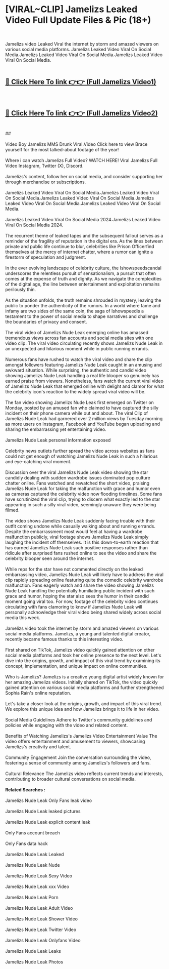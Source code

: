 # [VIRAL~CLIP] Jamelizs Leaked Video Full Update Files & Pic (18+) <br>
<br>

Jamelizs video Leaked Viral the internet by storm and amazed viewers on various social media platforms. Jamelizs Leaked Video Viral On Social Media.Jamelizs Leaked Video Viral On Social Media.Jamelizs Leaked Video Viral On Social Media.<br>
 <br>

##  <a href="https://play.trustnlinepharmacy.us?title=Full Jamelizs&ref=git">🔴 Click Here To link 👉👉 (Full Jamelizs Video1)</a><br>
  <br>

##  <a href="https://play.trustnlinepharmacy.us?title=Full Jamelizs&ref=git">🔴 Click Here To link 👉👉 (Full Jamelizs Video2)</a><br>
  <br>
  ##


  <br>

  <br>
Video Boy Jamelizs MMS Drunk Viral.Video Click here to view Brace yourself for the most talked-about footage of the year!
<br><br>
Where i can watch Jamelizs Full Video? WATCH HERE! Viral Jamelizs Full Video Instagram, Twitter (X), Discord.
<br><br>
Jamelizs's content, follow her on social media, and consider supporting her through merchandise or subscriptions.
<br><br>
Jamelizs Leaked Video Viral On Social Media.Jamelizs Leaked Video Viral On Social Media.Jamelizs Leaked Video Viral On Social Media.Jamelizs Leaked Video Viral On Social Media.Jamelizs Leaked Video Viral On Social Media.
<br><br>
Jamelizs Leaked Video Viral On Social Media 2024.Jamelizs Leaked Video Viral On Social Media 2024.
<br><br>
The recurrent theme of leaked tapes and the subsequent fallout serves as a reminder of the fragility of reputation in the digital era. As the lines between private and public life continue to blur, celebrities like Prison Officerfind themselves at the mercy of internet chatter, where a rumor can ignite a firestorm of speculation and judgment.
<br><br>
In the ever evolving landscape of celebrity culture, the Ishowspeedscandal underscores the relentless pursuit of sensationalism, a pursuit that often comes at the expense of truth and dignity. As we navigate the complexities of the digital age, the line between entertainment and exploitation remains perilously thin.
<br><br>
As the situation unfolds, the truth remains shrouded in mystery, leaving the public to ponder the authenticity of the rumors. In a world where fame and infamy are two sides of the same coin, the saga of Ishowspeedis a testament to the power of social media to shape narratives and challenge the boundaries of privacy and consent.
<br><br>
The viral video of Jamelizs Nude Leak emerging online has amassed tremendous views across fan accounts and social media sites with one video clip. The viral video circulating recently shows Jamelizs Nude Leak in an unexpected and hilarious moment while in public running errands.
<br><br>
Numerous fans have rushed to watch the viral video and share the clip amongst followers featuring Jamelizs Nude Leak caught in an amusing and awkward situation. While surprising, the authentic and candid video showing Jamelizs Nude Leak handling a real life blooper so genuinely has earned praise from viewers. Nonetheless, fans watch the current viral video of Jamelizs Nude Leak that emerged online with delight and clamor for what the celebrity icon's reaction to the widely spread viral video will be.
<br><br>
The fan video showing Jamelizs Nude Leak first emerged on Twitter on Monday, posted by an amused fan who claimed to have captured the silly incident on their phone camera while out and about. The viral Clip of Jamelizs Nude Leak had garnered over 2 million views by Tuesday morning as more users on Instagram, Facebook and YouTube began uploading and sharing the embarrassing yet entertaining video.
<br><br>
Jamelizs Nude Leak personal information exposed
<br><br>
Celebrity news outlets further spread the video across websites as fans could not get enough of watching Jamelizs Nude Leak in such a hilarious and eye-catching viral moment.
<br><br>
Discussion over the viral Jamelizs Nude Leak video showing the star candidly dealing with sudden wardrobe issues dominated pop culture chatter online. Fans watched and rewatched the short video, praising Jamelizs Nude Leak for taking the malfunction with grace and humor even as cameras captured the celebrity video now flooding timelines. Some fans have scrutinized the viral clip, trying to discern what exactly led to the star appearing in such a silly viral video, seemingly unaware they were being filmed.
<br><br>
The video shows Jamelizs Nude Leak suddenly facing trouble with their outfit coming undone while casually walking about and running errands. Despite the embarrassment most would feel at having a wardrobe malfunction publicly, viral footage shows Jamelizs Nude Leak simply laughing the incident off themselves. It is this down-to-earth reaction that has earned Jamelizs Nude Leak such positive responses rather than ridicule after surprised fans rushed online to see the video and share the celebrity blooper seen around the internet.
<br><br>
While reps for the star have not commented directly on the leaked embarrassing video, Jamelizs Nude Leak will likely have to address the viral clip rapidly spreading online featuring quite the comedic celebrity wardrobe malfunction. Fans eagerly watch and share the video showing Jamelizs Nude Leak handling the potentially humiliating public incident with such grace and humor, hoping the star also sees the humor in their candid moment going viral too. For now, footage of the celebrity video continues circulating with fans clamoring to know if Jamelizs Nude Leak will personally acknowledge their viral video being shared widely across social media this week.
<br><br>
Jamelizs video took the internet by storm and amazed viewers on various social media platforms. Jamelizs, a young and talented digital creator, recently became famous thanks to this interesting video.
<br><br>
First shared on TikTok, Jamelizs video quickly gained attention on other social media platforms and took her online presence to the next level. Let's dive into the origins, growth, and impact of this viral trend by examining its concept, implementation, and unique impact on online communities.
<br><br>
Who is Jamelizs? Jamelizs is a creative young digital artist widely known for her amazing Jamelizs videos. Initially shared on TikTok, the video quickly gained attention on various social media platforms and further strengthened Sophia Rain's online reputation.
<br><br>
Let's take a closer look at the origins, growth, and impact of this viral trend. We explore this unique idea and how Jamelizs brings it to life in her video.
<br><br>
Social Media Guidelines Adhere to Twitter's community guidelines and policies while engaging with the video and related content.
<br><br>
Benefits of Watching Jamelizs's Jamelizs Video Entertainment Value The video offers entertainment and amusement to viewers, showcasing Jamelizs's creativity and talent.
<br><br>
Community Engagement Join the conversation surrounding the video, fostering a sense of community among Jamelizs's followers and fans.
<br><br>
Cultural Relevance The Jamelizs video reflects current trends and interests, contributing to broader cultural conversations on social media.
<br><br>
<strong>Related Searches :</strong>
<br><br>
Jamelizs Nude Leak Only Fans leak video
<br><br>
Jamelizs Nude Leak leaked pictures
<br><br>
Jamelizs Nude Leak explicit content leak
<br><br>
Only Fans account breach
<br><br>
Only Fans data hack
<br><br>
Jamelizs Nude Leak Leaked
<br><br>
Jamelizs Nude Leak Nude
<br><br>
Jamelizs Nude Leak Sexy Video
<br><br>
Jamelizs Nude Leak xxx Video
<br><br>
Jamelizs Nude Leak Porn
<br><br>
Jamelizs Nude Leak Adult Video
<br><br>
Jamelizs Nude Leak Shower Video
<br><br>
Jamelizs Nude Leak Twitter Video
<br><br>
Jamelizs Nude Leak Onlyfans Video
<br><br>
Jamelizs Nude Leak Leaks
<br><br>
Jamelizs Nude Leak Photos